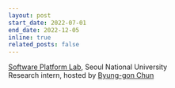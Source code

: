 ```yaml
---
layout: post
start_date: 2022-07-01
end_date: 2022-12-05
inline: true
related_posts: false
---
```


[Software Platform Lab](https://spl.snu.ac.kr/), Seoul National University  
Research intern, hosted by [Byung-gon Chun](https://bgchun.github.io/)
